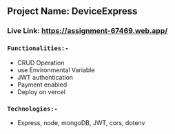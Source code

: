 ## Project Name: DeviceExpress

### Live Link: https://assignment-67469.web.app/

### `Functionalities:-` 
- CRUD Operation
- use Environmental Variable
- JWT authentication
- Payment enabled
- Deploy on vercel


### `Technologies:-` 
- Express, node, mongoDB, JWT, cors, dotenv
